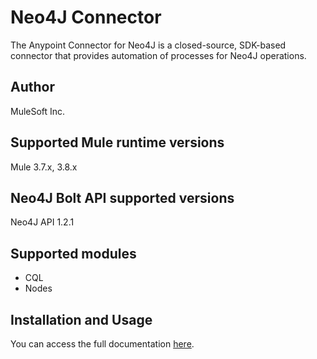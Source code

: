 Neo4J Connector
=============================

The Anypoint Connector for Neo4J is a closed-source, SDK-based connector that provides automation of processes for Neo4J operations.

## Author
MuleSoft Inc.

## Supported Mule runtime versions
Mule 3.7.x, 3.8.x

## Neo4J Bolt API supported versions
Neo4J API 1.2.1

## Supported modules

* CQL
* Nodes

## Installation and Usage
You can access the full documentation [here](doc/user-manual.adoc).